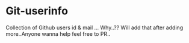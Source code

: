 # Git-userinfo
Collection of Github users id &amp; mail ... Why..?? Will add that after adding more..Anyone wanna help feel free to PR..

